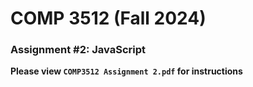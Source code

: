 # COMP 3512 (Fall 2024)
### Assignment #2: JavaScript

**Please view `COMP3512 Assignment 2.pdf` for instructions**
